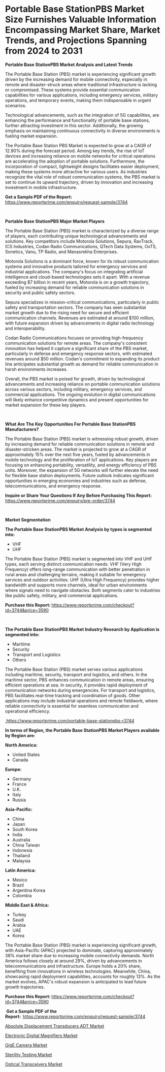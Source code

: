 <p><h1>Portable Base StationPBS Market Size Furnishes Valuable Information Encompassing Market Share, Market Trends, and Projections Spanning from 2024 to 2031</h1></p><p><strong>Portable Base StationPBS Market Analysis and Latest Trends</strong></p>
<p><p>The Portable Base Station (PBS) market is experiencing significant growth driven by the increasing demand for mobile connectivity, especially in remote and disaster-struck areas where traditional infrastructure is lacking or compromised. These systems provide essential communication capabilities for various applications, including emergency services, military operations, and temporary events, making them indispensable in urgent scenarios. </p><p>Technological advancements, such as the integration of 5G capabilities, are enhancing the performance and functionality of portable base stations, further attracting investment in this sector. Additionally, the growing emphasis on maintaining continuous connectivity in diverse environments is fueling market expansion. </p><p>The Portable Base Station PBS Market is expected to grow at a CAGR of 12.90% during the forecast period. Among key trends, the rise of IoT devices and increasing reliance on mobile networks for critical operations are accelerating the adoption of portable solutions. Furthermore, the incorporation of compact, lightweight designs facilitates easier deployment, making these systems more attractive for various users. As industries recognize the vital role of robust communication systems, the PBS market is set to continue its upward trajectory, driven by innovation and increasing investment in mobile infrastructure.</p></p>
<p><strong>Get a Sample PDF of the Report:&nbsp;</strong> <a href="https://www.reportprime.com/enquiry/request-sample/3744?utm_campaign=1113&utm_medium=2&utm_source=Github&utm_content=ia&utm_term=15112024&utm_id=portable-base-stationpbs">https://www.reportprime.com/enquiry/request-sample/3744</a></p>
<p>&nbsp;</p>
<p><strong>Portable Base StationPBS Major Market Players</strong></p>
<p><p>The Portable Base Station (PBS) market is characterized by a diverse range of players, each contributing unique technological advancements and solutions. Key competitors include Motorola Solutions, Sepura, RavTrack, ICS Industries, Codan Radio Communications, QTech Data Systems, OxTS, Sonetics, Vanu, TP Radio, and Manasrekha Enterprises.</p><p>Motorola Solutions is a dominant force, known for its robust communication systems and innovative products tailored for emergency services and industrial applications. The company's focus on integrating artificial intelligence and cloud-based technologies sets it apart. With a revenue exceeding $7 billion in recent years, Motorola is on a growth trajectory, fueled by increasing demand for reliable communication solutions in security and public safety sectors.</p><p>Sepura specializes in mission-critical communications, particularly in public safety and transportation sectors. The company has seen substantial market growth due to the rising need for secure and efficient communication channels. Revenues are estimated at around $100 million, with future expansion driven by advancements in digital radio technology and interoperability.</p><p>Codan Radio Communications focuses on providing high-frequency communication solutions for remote areas. The company's consistent innovation has helped it capture a significant share of the PBS market, particularly in defense and emergency response sectors, with estimated revenues around $50 million. Codan's commitment to expanding its product line anticipates substantial growth as demand for reliable communication in harsh environments increases.</p><p>Overall, the PBS market is poised for growth, driven by technological advancements and increasing reliance on portable communication solutions across various sectors, including military, emergency services, and commercial applications. The ongoing evolution in digital communications will likely enhance competitive dynamics and present opportunities for market expansion for these key players.</p></p>
<p>&nbsp;</p>
<p><strong>What Are The Key Opportunities For Portable Base StationPBS Manufacturers?</strong></p>
<p><p>The Portable Base Station (PBS) market is witnessing robust growth, driven by increasing demand for reliable communication solutions in remote and disaster-stricken areas. The market is projected to grow at a CAGR of approximately 15% over the next five years, fueled by advancements in mobile technology and the proliferation of IoT applications. Key players are focusing on enhancing portability, versatility, and energy efficiency of PBS units. Moreover, the expansion of 5G networks will further elevate the need for flexible base station deployments. Future outlook indicates significant opportunities in emerging economies and industries such as defense, telecommunications, and emergency response.</p></p>
<p><strong>Inquire or Share Your Questions If Any Before Purchasing This Report:</strong> <a href="https://www.reportprime.com/enquiry/pre-order/3744?utm_campaign=1113&utm_medium=2&utm_source=Github&utm_content=ia&utm_term=15112024&utm_id=portable-base-stationpbs">https://www.reportprime.com/enquiry/pre-order/3744</a></p>
<p>&nbsp;</p>
<p><strong>Market Segmentation</strong></p>
<p><strong>The Portable Base StationPBS Market Analysis by types is segmented into:</strong></p>
<p><ul><li>VHF</li><li>UHF</li></ul></p>
<p><p>The Portable Base Station (PBS) market is segmented into VHF and UHF types, each serving distinct communication needs. VHF (Very High Frequency) offers long-range communication with better penetration in rural areas and challenging terrains, making it suitable for emergency services and outdoor activities. UHF (Ultra High Frequency) provides higher bandwidth and supports more channels, ideal for urban environments where signals need to navigate obstacles. Both segments cater to industries like public safety, military, and commercial applications.</p></p>
<p><strong>Purchase this Report:&nbsp;</strong><a href="https://www.reportprime.com/checkout?id=3744&price=3590&utm_campaign=1113&utm_medium=2&utm_source=Github&utm_content=ia&utm_term=15112024&utm_id=portable-base-stationpbs">https://www.reportprime.com/checkout?id=3744&price=3590</a></p>
<p>&nbsp;</p>
<p><strong>The Portable Base StationPBS Market Industry Research by Application is segmented into:</strong></p>
<p><ul><li>Maritime</li><li>Security</li><li>Transport and Logistics</li><li>Others</li></ul></p>
<p><p>The Portable Base Station (PBS) market serves various applications including maritime, security, transport and logistics, and others. In the maritime sector, PBS enhances communication in remote areas, ensuring efficient operations at sea. In security, it provides rapid deployment of communication networks during emergencies. For transport and logistics, PBS facilitates real-time tracking and coordination of goods. Other applications may include industrial operations and remote fieldwork, where reliable connectivity is essential for seamless communication and operational efficiency.</p></p>
<p><a href="https://www.reportprime.com/portable-base-stationpbs-r3744?utm_campaign=1113&utm_medium=2&utm_source=Github&utm_content=ia&utm_term=15112024&utm_id=portable-base-stationpbs">&nbsp;https://www.reportprime.com/portable-base-stationpbs-r3744</a></p>
<p><strong>In terms of Region, the Portable Base StationPBS Market Players available by Region are:</strong></p>
<p>
    <p> <strong> North America: </strong>
        <ul>
            <li>United States</li>
            <li>Canada</li>
        </ul>
        </p> 
    <p> <strong> Europe: </strong>
        <ul>
            <li>Germany</li>
            <li>France</li>
            <li>U.K.</li>
            <li>Italy</li>
            <li>Russia</li>
        </ul>
        </p> 
    <p> <strong> Asia-Pacific: </strong>
        <ul>
            <li>China</li>
            <li>Japan</li>
            <li>South Korea</li>
            <li>India</li>
            <li>Australia</li>
            <li>China Taiwan</li>
            <li>Indonesia</li>
            <li>Thailand</li>
            <li>Malaysia</li>
        </ul>
        </p> 
    <p> <strong> Latin America: </strong>
        <ul>
            <li>Mexico</li>
            <li>Brazil</li>
            <li>Argentina Korea</li>
            <li>Colombia</li>
        </ul>
        </p> 
    <p> <strong> Middle East & Africa: </strong>
        <ul>
            <li>Turkey</li>
            <li>Saudi</li>
            <li>Arabia</li>
            <li>UAE</li>
            <li>Korea</li>
        </ul>
    </p>
    </p>
<p><p>The Portable Base Station (PBS) market is experiencing significant growth, with Asia-Pacific (APAC) projected to dominate, capturing approximately 38% market share due to increasing mobile connectivity demands. North America follows closely at around 29%, driven by advancements in telecommunications and infrastructure. Europe holds a 20% share, benefiting from innovations in wireless technologies. Meanwhile, China, showcasing rapid deployment capabilities, accounts for roughly 13%. As the market evolves, APAC's robust expansion is anticipated to lead future growth trajectories.</p></p>
<p><strong>Purchase this Report: </strong><a href="https://www.reportprime.com/checkout?id=3744&price=3590&utm_campaign=1113&utm_medium=2&utm_source=Github&utm_content=ia&utm_term=15112024&utm_id=portable-base-stationpbs">https://www.reportprime.com/checkout?id=3744&price=3590</a></p>
<p>&nbsp;<strong>Get a Sample PDF of the Report:&nbsp;&nbsp;</strong><a href="https://www.reportprime.com/enquiry/request-sample/3744?utm_campaign=1113&utm_medium=2&utm_source=Github&utm_content=ia&utm_term=15112024&utm_id=portable-base-stationpbs">https://www.reportprime.com/enquiry/request-sample/3744</a></p>
<p><strong></strong></p>
<p><p><a href="https://github.com/kric8bmkinds/Market-Research-Report-List-1/blob/main/absolute-displacement-transducers-adt-market.md?utm_campaign=1113&utm_medium=2&utm_source=Github&utm_content=ia&utm_term=15112024&utm_id=portable-base-stationpbs">Absolute Displacement Transducers ADT Market</a></p><p><a href="https://github.com/GenaGaines34/Market-Research-Report-List-1/blob/main/electronic-digital-magnifiers-market.md?utm_campaign=1113&utm_medium=2&utm_source=Github&utm_content=ia&utm_term=15112024&utm_id=portable-base-stationpbs">Electronic Digital Magnifiers Market</a></p><p><a href="https://www.linkedin.com/pulse/future-trends-global-gige-camera-market-insights-analysis-z0yrf?utm_campaign=1113&utm_medium=2&utm_source=Github&utm_content=ia&utm_term=15112024&utm_id=portable-base-stationpbs">GigE Camera Market</a></p><p><a href="https://issuu.com/reportprime-2/docs/sterility-testing-market-size-2030._05a56e09f02c24?utm_campaign=1113&utm_medium=2&utm_source=Github&utm_content=ia&utm_term=15112024&utm_id=portable-base-stationpbs">Sterility Testing Market</a></p><p><a href="https://www.linkedin.com/pulse/optical-transceivers-market-regional-outlook-competition-vfxff?utm_campaign=1113&utm_medium=2&utm_source=Github&utm_content=ia&utm_term=15112024&utm_id=portable-base-stationpbs">Optical Transceivers Market</a></p></p>